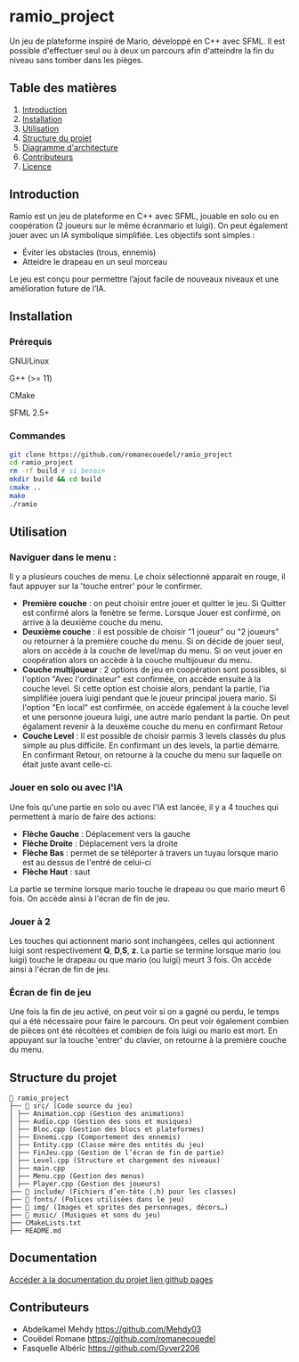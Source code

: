 # ramio_project
Un jeu de plateforme inspiré de Mario, développé en C++ avec SFML. Il est possible d'effectuer seul ou à deux un parcours afin d'atteindre la fin du niveau sans tomber dans les pièges.

## Table des matières
1. [Introduction](#introduction)  
2. [Installation](#installation)  
3. [Utilisation](#utilisation)  
4. [Structure du projet](#structure-du-projet)  
5. [Diagramme d'architecture](#diagramme-darchitecture)
5. [Contributeurs](#contributeurs)  
6. [Licence](#licence)  

## Introduction 
Ramio est un jeu de plateforme en C++ avec SFML, jouable en solo ou en coopération (2 joueurs sur le même écranmario et luigi). On peut également jouer avec un IA symbolique simplifiée. Les objectifs sont simples :

- Éviter les obstacles (trous, ennemis)
- Atteidre le drapeau en un seul morceau

Le jeu est conçu pour permettre l’ajout facile de nouveaux niveaux et une amélioration future de l’IA.

## Installation
### Prérequis
GNU/Linux

G++ (>= 11)

CMake

SFML 2.5+

### Commandes
```sh
git clone https://github.com/romanecouedel/ramio_project
cd ramio_project
rm -rf build # si besoin 
mkdir build && cd build  
cmake ..  
make  
./ramio

```

## Utilisation
### Naviguer dans le menu :
Il y a plusieurs couches de menu. Le choix sélectionné apparait en rouge, il faut appuyer sur la 'touche entrer' pour le confirmer.

- **Première couche** : on peut choisir entre jouer et quitter le jeu. Si Quitter est confirmé alors la fenètre se ferme. Lorsque Jouer est confirmé, on arrive à la deuxième couche du menu.
- **Deuxième couche** : il est possible de choisir "1 joueur" ou "2 joueurs" ou retourner à la première couche du menu. Si on décide de jouer seul, alors on accède à la couche de level/map du menu. Si on veut jouer en coopération alors on accède à la couche multijoueur du menu. 
- **Couche multijoueur** : 2 options de jeu en coopération sont possibles, si l'option "Avec l'ordinateur" est confirmée, on accède ensuite à la couche level. Si cette option est choisie alors, pendant la partie, l'ia simplifiée jouera luigi pendant que le joueur principal jouera mario. Si l'option "En local" est confirmée, on accède également à la couche level et une personne joueura luigi, une autre mario pendant la partie. On peut égalament revenir à la deuxème couche du menu en confirmant Retour
- **Couche Level** : Il est possible de choisir parmis 3 levels classés du plus simple au plus difficile. En confirmant un des levels, la partie démarre. En confirmant Retour, on retourne à la couche du menu sur laquelle on était juste avant celle-ci.

### Jouer en solo ou avec l'IA

Une fois qu'une partie en solo ou avec l'IA est lancée, il y a 4 touches qui permettent à mario de faire des actions:
- **Flèche Gauche** : Déplacement  vers la gauche
- **Flèche Droite** : Déplacement vers la droite
- **Flèche Bas** : permet de se téléporter à travers un tuyau lorsque mario est au dessus de l'entré de celui-ci
- **Flèche Haut** : saut

La partie se termine lorsque mario touche le drapeau ou que mario meurt 6 fois. On accède ainsi à l'écran de fin de jeu.

### Jouer à 2

Les touches qui actionnent mario sont inchangées, celles qui actionnent luigi sont respectivement **Q**, **D**,**S**, **z**.
La partie se termine lorsque mario (ou luigi) touche le drapeau ou que mario (ou luigi) meurt 3 fois. On accède ainsi à l'écran de fin de jeu.

### Écran de fin de jeu

Une fois la fin de jeu activé, on peut voir si on a gagné ou perdu, le temps qui a été nécessaire pour faire le parcours. On peut voir également combien de pièces ont été récoltées et combien de fois luigi ou mario est mort. En appuyant sur la touche 'entrer' du clavier, on retourne à la première couche du menu.

## Structure du projet
```
📁 ramio_project
├── 📁 src/ (Code source du jeu)
│ ├── Animation.cpp (Gestion des animations)
│ ├── Audio.cpp (Gestion des sons et musiques)
│ ├── Bloc.cpp (Gestion des blocs et plateformes)
│ ├── Ennemi.cpp (Comportement des ennemis)
│ ├── Entity.cpp (Classe mère des entités du jeu)
│ ├── FinJeu.cpp (Gestion de l’écran de fin de partie)
│ ├── Level.cpp (Structure et chargement des niveaux)
│ ├── main.cpp 
│ ├── Menu.cpp (Gestion des menus)
│ ├── Player.cpp (Gestion des joueurs)
├── 📁 include/ (Fichiers d’en-tête (.h) pour les classes)
├── 📁 fonts/ (Polices utilisées dans le jeu)
├── 📁 img/ (Images et sprites des personnages, décors…)
├── 📁 music/ (Musiques et sons du jeu)
├── CMakeLists.txt 
├── README.md 
```

## Documentation

[Accéder à la documentation du projet lien github pages](https://romanecouedel.github.io/ramio_project)

## Contributeurs

- Abdelkamel Mehdy https://github.com/Mehdy03
- Couëdel Romane https://github.com/romanecouedel
- Fasquelle Albéric https://github.com/Gyver2206

